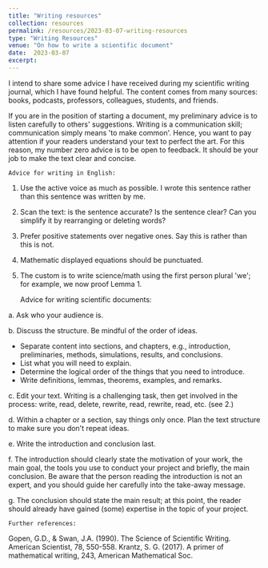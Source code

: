 ```yaml
---
title: "Writing resources"
collection: resources
permalink: /resources/2023-03-07-writing-resources
type: "Writing Resources"
venue: "On how to write a scientific document"
date:  2023-03-07
excerpt: 
---
```



I intend to share some advice I have received during my scientific writing journal, which I have found helpful. 
The content comes from many sources: books, podcasts, professors, colleagues, students, and friends. 

If you are in the position of starting a document, my preliminary advice is to listen carefully to others' suggestions. 
Writing is a communication skill; communication simply means 'to make common'. 
Hence, you want to pay attention if your readers understand your text to perfect the art.
For this reason, my number zero advice is to be open to feedback. 
It should be your job to make the text clear and concise.



    Advice for writing in English: 

1. Use the active voice as much as possible. I wrote this sentence rather than this sentence was written by me.

2. Scan the text: is the sentence accurate? Is the sentence clear? Can you simplify it by rearranging or deleting words? 

3. Prefer positive statements over negative ones. Say this is rather than this is not. 

4. Mathematic displayed equations should be punctuated.

6. The custom is to write science/math using the first person plural 'we'; for example, we now proof Lemma 1.


    Advice for writing scientific documents: 

a. Ask who your audience is. 

b. Discuss the structure. Be mindful of the order of ideas. 
 - Separate content into sections, and chapters, e.g., introduction, preliminaries, methods, simulations, results, and conclusions.
 - List what you will need to explain.
 - Determine the logical order of the things that you need to introduce.
 - Write definitions, lemmas, theorems, examples, and remarks. 

c. Edit your text. Writing is a challenging task, then get involved in the process: write, read, delete, rewrite, read, rewrite, read, etc. (see 2.)

d. Within a chapter or a section, say things only once. Plan the text structure to make sure you don't repeat ideas.

e. Write the introduction and conclusion last.  

f. The introduction should clearly state the motivation of your work, the main goal, the tools you use to conduct your project and briefly, the main conclusion. Be aware that the person reading the introduction is not an expert, and you should guide her carefully into the take-away message. 

g. The conclusion should state the main result; at this point, the reader should already have gained (some) expertise in the topic of your project. 




    Further references: 

Gopen, G.D., & Swan, J.A. (1990). The Science of Scientific Writing. American Scientist, 78, 550-558.
Krantz, S. G. (2017). A primer of mathematical writing, 243, American Mathematical Soc.
